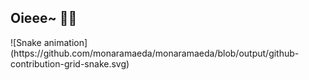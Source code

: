 ## Oieee~ 🦈✨
<!--
<div align="center">
  <a href="https://github.com/monaramaeda">
  <img height="140em" src="https://github-readme-stats.vercel.app/api?username=monaramaeda&show_icons=true&theme=great-gatsby&include_all_commits=true&count_private=true"/>
  <img height="140em" src="https://github-readme-stats.vercel.app/api/top-langs/?username=monaramaeda&layout=compact&langs_count=7&theme=great-gatsby"/>
</div>
-->
<div>  
  ![Snake animation](https://github.com/monaramaeda/monaramaeda/blob/output/github-contribution-grid-snake.svg)

</div>
<!--
**monaramaeda/monaramaeda** is a ✨ _special_ ✨ repository because its `README.md` (this file) appears on your GitHub profile.

Here are some ideas to get you started:

- 🔭 I’m currently working on ...
- 🌱 I’m currently learning ...
- 👯 I’m looking to collaborate on ...
- 🤔 I’m looking for help with ...
- 💬 Ask me about ...
- 📫 How to reach me: ...
- 😄 Pronouns: ...
- ⚡ Fun fact: ...
-->
